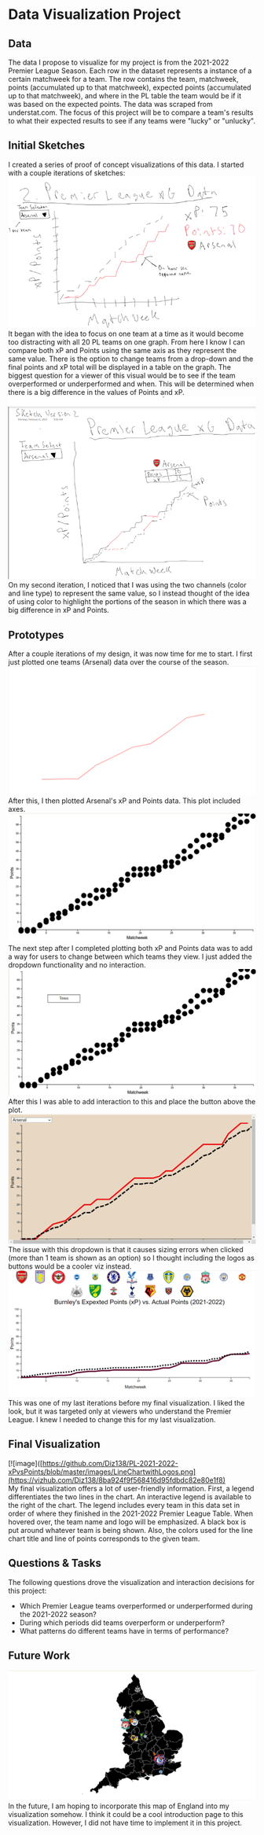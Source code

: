 # Data Visualization Project

## Data

The data I propose to visualize for my project is from the 2021-2022 Premier League Season. Each row in the dataset represents a instance of a certain matchweek for a team. The row contains the team, matchweek, points (accumulated up to that matchweek), expected points (accumulated up to that matchweek), and where in the PL table the team would be if it was based on the expected points. The data was scraped from understat.com. The focus of this project will be to compare a team's results to what their expected results to see if any teams were "lucky" or "unlucky".

## Initial Sketches

I created a series of proof of concept visualizations of this data. I started with a couple iterations of sketches:
![image](https://github.com/Diz138/PL-2021-2022-xPvsPoints/blob/master/images/sketch_iteration1.png)<br />
It began with the idea to focus on one team at a time as it would become too distracting with all 20 PL teams on one graph. From here I know I can compare both xP and Points using the same axis as they represent the same value. There is the option to change teams from a drop-down and the final points and xP total will be displayed in a table on the graph. The biggest question for a viewer of this visual would be to see if the team overperformed or underperformed and when. This will be determined when there is a big difference in the values of Points and xP. 
![image](https://github.com/Diz138/PL-2021-2022-xPvsPoints/blob/master/images/sketch_iteration2.png)<br />
On my second iteration, I noticed that I was using the two channels (color and line type) to represent the same value, so I instead thought of the idea of using color to highlight the portions of the season in which there was a big difference in xP and Points. 
## Prototypes
After a couple iterations of my design, it was now time for me to start. I first just plotted one teams (Arsenal) data over the course of the season.
[![image](https://github.com/Diz138/PL-2021-2022-xPvsPoints/blob/master/images/initialArsenalPlot.png)](https://vizhub.com/Diz138/bc89b191a0a845f6aaba0abc06cd5e00)<br />
After this, I then plotted Arsenal's xP and Points data. This plot included axes.
[![image](https://github.com/Diz138/PL-2021-2022-xPvsPoints/blob/master/images/secondIteration.png)](https://vizhub.com/Diz138/a4e0f29cf06d49b2bcb1574e61dde22e)<br />
The next step after I completed plotting both xP and Points data was to add a way for users to change between which teams they view. I just added the dropdown functionality and no interaction.
[![image](https://github.com/Diz138/PL-2021-2022-xPvsPoints/blob/master/images/thirdIteration.png)](https://vizhub.com/Diz138/511122bd5c154a24840e3d034febd282)<br />
After this I was able to add interaction to this and place the button above the plot.
[![image](https://github.com/Diz138/PL-2021-2022-xPvsPoints/blob/master/images/fourthIteration.png)](https://vizhub.com/Diz138/3ed0f744eab74924b87b8b5615011309)<br />
The issue with this dropdown is that it causes sizing errors when clicked (more than 1 team is shown as an option) so I thought including the logos as buttons would be a cooler viz instead.
[![image](https://github.com/Diz138/PL-2021-2022-xPvsPoints/blob/master/images/LineChartwithLogos.png)](https://vizhub.com/Diz138/db634275642f4c4d9498ac4f9780e5a8)<br />
This was one of my last iterations before my final visualization. I liked the look, but it was targeted only at viewers who understand the Premier League. I knew I needed to change this for my last visualization.
## Final Visualization
[![image]([https://github.com/Diz138/PL-2021-2022-xPvsPoints/blob/master/images/LineChartwithLogos.png](https://vizhub.com/Diz138/8ba924f9f568416d95fdbdc82e80e1f8)<br />
My final visualization offers a lot of user-friendly information. First, a legend differentiates the two lines in the chart. An interactive legend is available to the right of the chart. The legend includes every team in this data set in order of where they finished in the 2021-2022 Premier League Table. When hovered over, the team name and logo will be emphasized. A black box is put around whatever team is being shown. Also, the colors used for the line chart title and line of points corresponds to the given team.
## Questions & Tasks

The following questions drove the visualization and interaction decisions for this project:

 * Which Premier League teams overperformed or underperformed during the 2021-2022 season?
 * During which periods did teams overperform or underperform?
 * What patterns do different teams have in terms of performance?

## Future Work
[![image](https://github.com/Diz138/PL-2021-2022-xPvsPoints/blob/master/images/finalEnglandMap.png)]([(https://vizhub.com/Diz138/1c8820a5828f4107a59b0ae14760f93a)])<br />
In the future, I am hoping to incorporate this map of England into my visualization somehow. I think it could be a cool introduction page to this visualization. However, I did not have time to implement it in this project.
